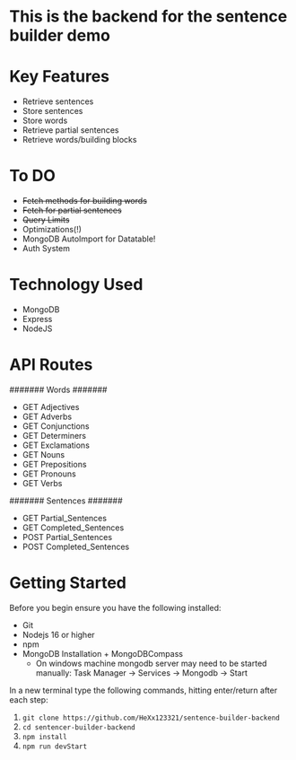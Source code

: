 # This is the backend for the sentence builder demo

# Key Features
 - Retrieve sentences
 - Store sentences
 - Store words
 - Retrieve partial sentences
 - Retrieve words/building blocks

# To DO
 - ~~Fetch methods for building words~~
 - ~~Fetch for partial sentences~~
 - ~~Query Limits~~
 - Optimizations(!)
 - MongoDB AutoImport for Datatable!
 - Auth System
# Technology Used
 - MongoDB
 - Express
 - NodeJS

# API Routes

####### Words #######
  - GET Adjectives
  - GET Adverbs
  - GET Conjunctions
  - GET Determiners
  - GET Exclamations
  - GET Nouns
  - GET Prepositions
  - GET Pronouns
  - GET Verbs

####### Sentences #######
  - GET Partial_Sentences
  - GET Completed_Sentences
  - POST Partial_Sentences
  - POST Completed_Sentences
# Getting Started
Before you begin ensure you have the following installed:
 - Git
 - Nodejs 16 or higher
 - npm
 - MongoDB Installation + MongoDBCompass
   - On windows machine mongodb server may need to be started manually: Task Manager -> Services -> Mongodb -> Start


 In a new terminal type the following commands, hitting enter/return after each step:
 1. `git clone https://github.com/HeXx123321/sentence-builder-backend`
 2. `cd sentencer-builder-backend`
 3. `npm install`
 4. `npm run devStart`